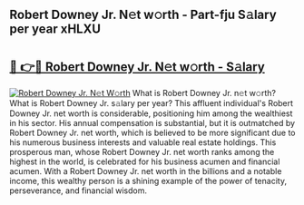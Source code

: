 ## Robert Downey Jr. N𝚎t w𝚘rth - Part-fju S𝚊lary per year xHLXU

# <h2><a href="http://gc44bcf.nevu.top/?p=Robert+Downey+Jr.">🔗 👉🔴 Robert Downey Jr. N𝚎t w𝚘rth - S𝚊lary</a></h2>

[![Robert Downey Jr. N𝚎t W𝚘rth](https://i.imgur.com/Oavwk0R.jpeg)](http://gc44bcf.nevu.top/?p=Robert+Downey+Jr.)
What is Robert Downey Jr. n𝚎t w𝚘rth? What is Robert Downey Jr. s𝚊lary per year?
This affluent individual's Robert Downey Jr. net worth is considerable, positioning him among the wealthiest in his sector. His annual compensation is substantial, but it is outmatched by Robert Downey Jr. net worth, which is believed to be more significant due to his numerous business interests and valuable real estate holdings. This prosperous man, whose Robert Downey Jr. net worth ranks among the highest in the world, is celebrated for his business acumen and financial acumen. With a Robert Downey Jr. net worth in the billions and a notable income, this wealthy person is a shining example of the power of tenacity, perseverance, and financial wisdom.

